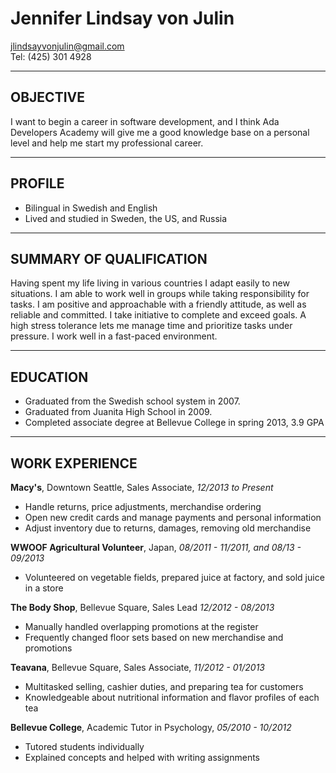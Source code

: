 # Jennifer Lindsay von Julin #
jlindsayvonjulin@gmail.com  
Tel: (425) 301 4928

---

## OBJECTIVE ##

I want to begin a career in software development, and I think Ada Developers Academy will give me a good knowledge base on a personal level and help me start my professional career.

---

## PROFILE ##

* Bilingual in Swedish and English
* Lived and studied in Sweden, the US, and Russia

---

## SUMMARY OF QUALIFICATION ##

Having spent my life living in various countries I adapt easily to new situations. I am able to work well in groups while taking responsibility for tasks. I am positive and approachable with a friendly attitude, as well as reliable and committed. I take initiative to complete and exceed goals. A high stress tolerance lets me manage time and prioritize tasks under pressure. I work well in a fast-paced environment. 

---

## EDUCATION ##

* Graduated from the Swedish school system in 2007.
* Graduated from Juanita High School in 2009.
* Completed associate degree at Bellevue College in spring 2013,  3.9 GPA

---

## WORK EXPERIENCE ##

**Macy's**, Downtown Seattle, Sales Associate, *12/2013 to Present*

* Handle returns, price adjustments, merchandise ordering
* Open new credit cards and manage payments and personal information
* Adjust inventory due to returns, damages, removing old merchandise

**WWOOF Agricultural Volunteer**, Japan, *08/2011 - 11/2011, and 08/13 - 09/2013*

* Volunteered on vegetable fields, prepared juice at factory, and sold juice in a store

**The Body Shop**, Bellevue Square, Sales Lead *12/2012 - 08/2013*

* Manually handled overlapping promotions at the register
* Frequently changed floor sets based on new merchandise and promotions

**Teavana**, Bellevue Square, Sales Associate, *11/2012 - 01/2013*

* Multitasked selling, cashier duties, and preparing tea for customers
* Knowledgeable about nutritional information and flavor profiles of each tea

**Bellevue College**, Academic Tutor in Psychology, *05/2010 - 10/2012*

* Tutored students individually
* Explained concepts and helped with writing assignments
